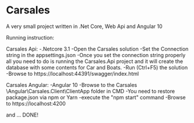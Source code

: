# Carsales
A very small project written in .Net Core, Web Api and Angular 10

Running instruction:

Carsales Api:
-.Netcore 3.1
-Open the Carsales solution
-Set the Connection string in the appsettings.json
-Once you set the connection string properly all you need to do is running the Carsales.Api project and it will create the database with some contents for Car and Boats.
-Run (Ctrl+F5) the solution
-Browse to https://localhost:44391/swagger/index.html 

Carsales Angular:
-Angular 10
-Browse to the Carsales \Angular\Carsales.Client\ClientApp folder in CMD
-You need to restore package.json via npm or Yarn
-execute the "npm start" command
-Browse to https://localhost:4200

and ... DONE!